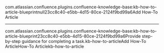 com.atlassian.confluence.plugins.confluence-knowledge-base:kb-how-to-article-blueprintnull23cc8c40-e5bb-4d15-80ce-2124f9bd99a6Add How-To Article

* * *

com.atlassian.confluence.plugins.confluence-knowledge-base:kb-how-to-article-blueprint23cc8c40-e5bb-4d15-80ce-2124f9bd99a6Provide step-by-step guidance for completing a task.kb-how-to-articleAdd How-To ArticleHow-To Articlekb-how-to-article
